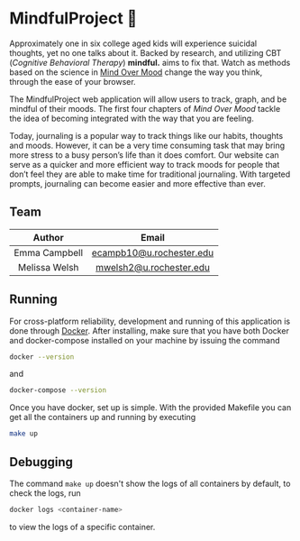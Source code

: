 # MindfulProject :low_brightness:

Approximately one in six college aged kids will experience suicidal thoughts, yet no one talks about it. Backed by research, and utilizing CBT (*Cognitive Behavioral Therapy*)
**mindful.** aims to fix that. Watch as methods based on the science in [Mind Over Mood](https://www.amazon.com/Mind-Over-Mood-Second-Changing/dp/1462520421/ref=sr_1_1?keywords=mind+over+mood&qid=1573778033&sr=8-1) change the way you think, through the ease of your browser.

The MindfulProject web application will allow users to track, graph, and be mindful of their moods. The first four chapters of *Mind Over Mood* tackle the idea of becoming integrated with the way that you are feeling.

Today, journaling is a popular way to track things like our habits, thoughts and moods. However, it can be a very time consuming task that may bring more stress to a busy person’s life than it does comfort. Our website can serve as a quicker and more efficient way to track moods for people that don’t feel they are able to make time for traditional journaling. With targeted prompts, journaling can become easier and more effective than ever.


## Team

| Author        | Email                    |
| :--:          | :--:                     |
| Emma Campbell | ecampb10@u.rochester.edu |
| Melissa Welsh | mwelsh2@u.rochester.edu  |

## Running

For cross-platform reliability, development and running of this application is done through [Docker](https://www.docker.com/get-started). After installing, make sure that you have both
Docker and docker-compose installed on your machine by issuing the command

```bash
docker --version
```
and
```bash
docker-compose --version
```
Once you have docker, set up is simple. With the provided Makefile you
can get all the containers up and running by executing

```bash
make up
```

## Debugging

The command `make up` doesn't show the logs of all containers by default, 
to check the logs, run 

```bash
docker logs <container-name>
```

to view the logs of a specific container.
